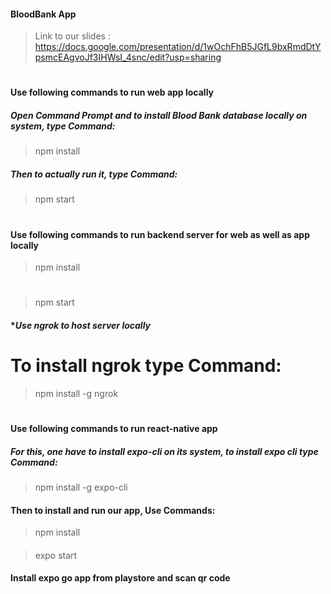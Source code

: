 #### BloodBank App

> Link to our slides : https://docs.google.com/presentation/d/1wOchFhB5JGfL9bxRmdDtYpsmcEAgvoJf3IHWsI_4snc/edit?usp=sharing

#

#### **Use following commands to run web app locally**

##### Open Command Prompt and to install  Blood Bank database locally on system, type Command:
> npm install
##### Then to actually run it, type Command:
> npm start

#
#

#### **Use following commands to run backend server for web as well as app locally**

> npm install
# 
> npm start 

#### **Use ngrok to host server locally*

# To install ngrok type Command:
>npm install -g ngrok

#
#

#### **Use following commands to run react-native app**

##### For this, one have to install expo-cli on its system, to install expo cli type Command:
> npm install -g expo-cli

#### Then to install and run our app, Use Commands:
> npm install
####
> expo start

#### Install expo go app from playstore and scan qr code
